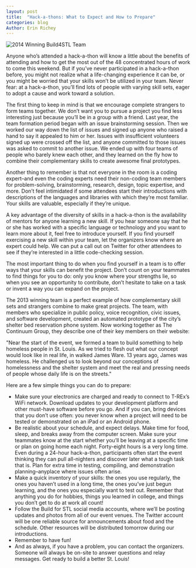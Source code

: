 ```yaml
---
layout: post
title:  "Hack-a-thons: What to Expect and How to Prepare"
categories: blog
Author: Erin Richey
---
```

![2014 Winning Build4STL Team](https://pbs.twimg.com/media/BpEYAWFCUAArcyX.jpg)

Anyone who’s attended a hack-a-thon will know a little about the benefits of attending and how to get the most out of the 48 concentrated hours of work to come this weekend. But if you’ve never participated in a hack-a-thon before, you might not realize what a life-changing experience it can be, or you might be worried that your skills won’t be utilized in your team. Never fear: at a hack-a-thon, you’ll find lots of people with varying skill sets, eager to adopt a cause and work toward a solution.
<!--break-->

The first thing to keep in mind is that we encourage complete strangers to form teams together. We don’t want you to pursue a project you find less interesting just because you’ll be in a group with a friend. Last year, the team formation period began with an issue brainstorming session. Then we worked our way down the list of issues and signed up anyone who raised a hand to say it appealed to him or her. Issues with insufficient volunteers signed up were crossed off the list, and anyone committed to those issues was asked to commit to another issue. We ended up with four teams of people who barely knew each other, and they learned on the fly how to combine their complementary skills to create awesome final prototypes.

Another thing to remember is that not everyone in the room is a coding expert–and even the coding experts need their non-coding team members for problem-solving, brainstorming, research, design, topic expertise, and more. Don’t feel intimidated if some attendees start their introductions with descriptions of the languages and libraries with which they’re most familiar. Your skills are valuable, especially if they’re unique.

A key advantage of the diversity of skills in a hack-a-thon is the availability of mentors for anyone learning a new skill. If you hear someone say that he or she has worked with a specific language or technology and you want to learn more about it, feel free to introduce yourself. If you find yourself exercising a new skill within your team, let the organizers know where an expert could help. We can put a call out on Twitter for other attendees to see if they’re interested in a little code-checking session.

The most important thing to do when you find yourself in a team is to offer ways that your skills can benefit the project. Don’t count on your teammates to find things for you to do: only you know where your strengths lie, so when you see an opportunity to contribute, don’t hesitate to take on a task or invent a way you can expand on the project.

The 2013 winning team is a perfect example of how complementary skill sets and strangers combine to make great projects. The team, with members who specialize in public policy, voice recognition, civic issues, and software development, created an automated prototype of the city’s shelter bed reservation phone system. Now working together as The Continuum Group, they describe one of their key members on their website:

"Near the start of the event, we formed a team to build something to help homeless people in St. Louis. As we tried to flesh out what our concept would look like in real life, in walked James Ware. 13 years ago, James was homeless. He challenged us to look beyond our conceptions of homelessness and the shelter system and meet the real and pressing needs of people whose daily life is on the streets."

Here are a few simple things you can do to prepare:

* Make sure your electronics are charged and ready to connect to T-REx’s WiFi network. Download updates to your development platform and other must-have software before you go. And if you can, bring devices that you don’t use often: you never know when a project will need to be tested or demonstrated on an iPad or an Android phone.
* Be realistic about your schedule, and expect delays. Make time for food, sleep, and breaks away from the computer screen. Make sure your teammates know at the start whether you’ll be leaving at a specific time or plan on going home each night. Forty-eight hours is a very long time. Even during a 24-hour hack-a-thon, participants often start the event thinking they can pull all-nighters and discover later what a tough task that is. Plan for extra time in testing, compiling, and demonstration planning–anyplace where issues often arise.
* Make a quick inventory of your skills: the ones you use regularly, the ones you haven’t used in a long time, the ones you’ve just begun learning, and the ones you especially want to test out. Remember that anything you do for hobbies, things you learned in college, and things you don’t get to do at work all count!
* Follow the Build for STL social media accounts, where we’ll be posting updates and photos from all of our event venues. The Twitter account will be one reliable source for announcements about food and the schedule. Other resources will be distributed tomorrow during our introductions.
* Remember to have fun! 
* And as always, if you have a problem, you can contact the organizers. Someone will always be on-site to answer questions and relay messages. Get ready to build a better St. Louis!
